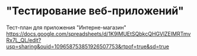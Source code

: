 # "Тестирование веб-приложений"
Тест-план для приложения "Интерне-магазин"
https://docs.google.com/spreadsheets/d/1K9lMUEtSQbkcQHGVlZEIMRTmvRx7L_QL/edit?usp=sharing&ouid=109658753851926507753&rtpof=true&sd=true
